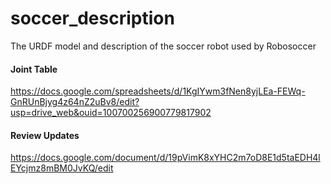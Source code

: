 # soccer_description

The URDF model and description of the soccer robot used by Robosoccer

#### Joint Table

https://docs.google.com/spreadsheets/d/1KgIYwm3fNen8yjLEa-FEWq-GnRUnBjyg4z64nZ2uBv8/edit?usp=drive_web&ouid=100700256900779817902

#### Review Updates

https://docs.google.com/document/d/19pVimK8xYHC2m7oD8E1d5taEDH4lEYcjmz8mBM0JvKQ/edit
